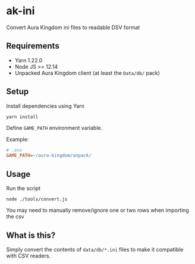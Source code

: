 # ak-ini
Convert Aura Kingdom ini files to readable DSV format 

## Requirements

- Yarn 1.22.0
- Node JS >= 12.14
- Unpacked Aura Kingdom client (at least the `Data/db/` pack)

## Setup

Install dependencies using Yarn

```
yarn install
```

Define `GAME_PATH` environment variable.

Example:

```ini
# .env
GAME_PATH=~/aura-kingdom/unpack/
```

## Usage

Run the script

```
node ./tools/convert.js
```

You may need to manually remove/ignore one or two rows when importing the csv

## What is this?

Simply convert the contents of `data/db/*.ini` files to make it compatible with CSV readers.

